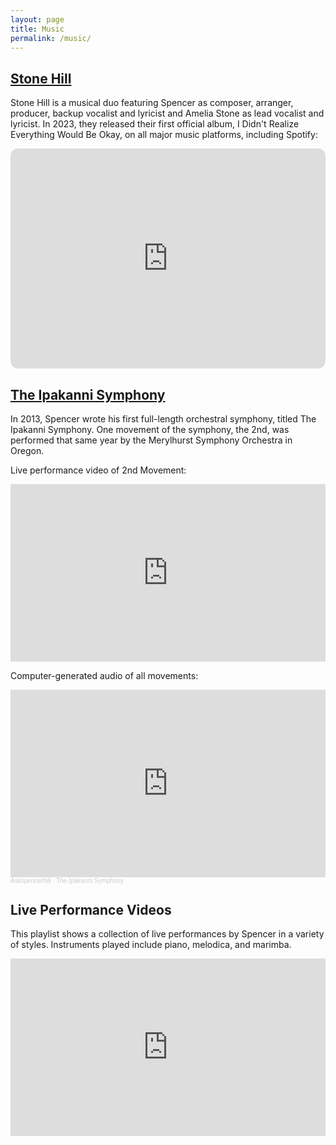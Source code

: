 ```yaml
---
layout: page
title: Music
permalink: /music/
---
```


## [Stone Hill](https://linktr.ee/stone.hill)
Stone Hill is a musical duo featuring Spencer as composer, arranger, producer, backup vocalist and lyricist and Amelia Stone as lead vocalist and lyricist. In 2023, they released their first official album, I Didn't Realize Everything Would Be Okay, on all major music platforms, including Spotify:

<iframe style="border-radius:12px" src="https://open.spotify.com/embed/album/2or5q0p9Gs0iXBN8Ewps4T?utm_source=generator" width="100%" height="352" frameBorder="0" allowfullscreen="" allow="autoplay; clipboard-write; encrypted-media; fullscreen; picture-in-picture" loading="lazy"></iframe>

## [The Ipakanni Symphony](https://on.soundcloud.com/yURB9P4BQLrvpvuB8)
In 2013, Spencer wrote his first full-length orchestral symphony, titled The Ipakanni Symphony. One movement of the symphony, the 2nd, was performed that same year by the Merylhurst Symphony Orchestra in Oregon.

Live performance video of 2nd Movement:

<style type="text/css">
	.container {
		position: relative;
		overflow: hidden;
		width: 100%;
		padding-top: 56.25%; /* 16:9 Aspect Ratio (divide 9 by 16 = 0.5625) */
	}
	.responsive-iframe {
		position: absolute;
		top: 0;
		left: 0;
		bottom: 0;
		right: 0;
		width: 100%;
		height: 100%;
	}
</style>

<div class="container">
	<iframe class="responsive-iframe" width="560" height="315" src="https://www.youtube.com/embed/aqiw4PBCUQA?si=X7kgvOJ_tdjHQYjd" title="YouTube video player" frameborder="0" allow="accelerometer; autoplay; clipboard-write; encrypted-media; gyroscope; picture-in-picture; web-share" referrerpolicy="strict-origin-when-cross-origin" allowfullscreen></iframe>
</div>

Computer-generated audio of all movements:

<iframe width="100%" height="300" scrolling="no" frameborder="no" allow="autoplay" src="https://w.soundcloud.com/player/?url=https%3A//api.soundcloud.com/playlists/4601815&color=%2386a747&auto_play=false&hide_related=false&show_comments=true&show_user=true&show_reposts=false&show_teaser=true&visual=true"></iframe><div style="font-size: 10px; color: #cccccc;line-break: anywhere;word-break: normal;overflow: hidden;white-space: nowrap;text-overflow: ellipsis; font-family: Interstate,Lucida Grande,Lucida Sans Unicode,Lucida Sans,Garuda,Verdana,Tahoma,sans-serif;font-weight: 100;"><a href="https://soundcloud.com/askspencerhill" title="Askspencerhill" target="_blank" style="color: #cccccc; text-decoration: none;">Askspencerhill</a> · <a href="https://soundcloud.com/askspencerhill/sets/the-ipakanni-symphony" title="The Ipakanni Symphony" target="_blank" style="color: #cccccc; text-decoration: none;">The Ipakanni Symphony</a></div>

## Live Performance Videos
This playlist shows a collection of live performances by Spencer in a variety of styles. Instruments played include piano, melodica, and marimba.

<div class="container">
<iframe class= "responsive-iframe" width="560" height="315" src="https://www.youtube.com/embed/videoseries?si=_yG-bgMMlrHydZ3d&amp;list=PLmUBYE6yui2UxAl027r5Mke_QiBjbds1q" title="YouTube video player" frameborder="0" allow="accelerometer; autoplay; clipboard-write; encrypted-media; gyroscope; picture-in-picture; web-share" referrerpolicy="strict-origin-when-cross-origin" allowfullscreen></iframe>
</div>



